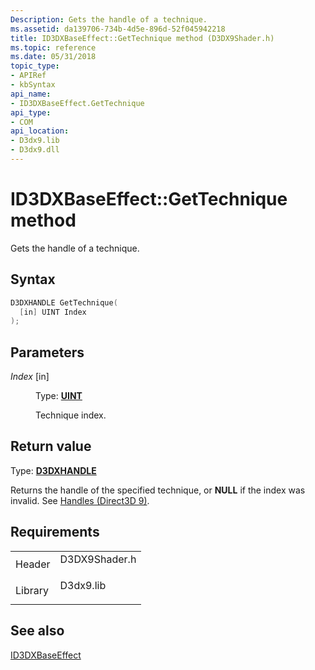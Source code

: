 ```yaml
---
Description: Gets the handle of a technique.
ms.assetid: da139706-734b-4d5e-896d-52f045942218
title: ID3DXBaseEffect::GetTechnique method (D3DX9Shader.h)
ms.topic: reference
ms.date: 05/31/2018
topic_type: 
- APIRef
- kbSyntax
api_name: 
- ID3DXBaseEffect.GetTechnique
api_type: 
- COM
api_location: 
- D3dx9.lib
- D3dx9.dll
---
```


# ID3DXBaseEffect::GetTechnique method

Gets the handle of a technique.

## Syntax


```C++
D3DXHANDLE GetTechnique(
  [in] UINT Index
);
```



## Parameters

<dl> <dt>

*Index* \[in\]
</dt> <dd>

Type: **[**UINT**](https://msdn.microsoft.com/library/Aa383751(v=VS.85).aspx)**

Technique index.

</dd> </dl>

## Return value

Type: **[D3DXHANDLE](dx9-graphics-reference-effects-constants.md)**

Returns the handle of the specified technique, or **NULL** if the index was invalid. See [Handles (Direct3D 9)](handles.md).

## Requirements



|                    |                                                                                          |
|--------------------|------------------------------------------------------------------------------------------|
| Header<br/>  | <dl> <dt>D3DX9Shader.h</dt> </dl> |
| Library<br/> | <dl> <dt>D3dx9.lib</dt> </dl>     |



## See also

<dl> <dt>

[ID3DXBaseEffect](id3dxbaseeffect.md)
</dt> </dl>

 

 




